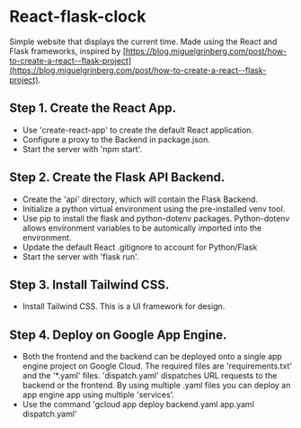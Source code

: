 # React-flask-clock

Simple website that displays the current time. Made using the React and Flask frameworks, inspired by [https://blog.miguelgrinberg.com/post/how-to-create-a-react--flask-project](https://blog.miguelgrinberg.com/post/how-to-create-a-react--flask-project).

## Step 1. Create the React App.

* Use 'create-react-app' to create the default React application.
* Configure a proxy to the Backend in package.json.
* Start the server with 'npm start'.

## Step 2. Create the Flask API Backend.

* Create the 'api' directory, which will contain the Flask Backend.
* Initialize a python virtual environment using the pre-installed venv tool.
* Use pip to install the flask and python-dotenv packages. Python-dotenv allows environment variables to be automically imported into the environment.
* Update the default React .gitignore to account for Python/Flask
* Start the server with 'flask run'.

## Step 3. Install Tailwind CSS.

* Install Tailwind CSS. This is a UI framework for design.

## Step 4. Deploy on Google App Engine.

* Both the frontend and the backend can be deployed onto a single app engine project on Google Cloud. The required files are 'requirements.txt' and the '*.yaml' files. 'dispatch.yaml' dispatches URL requests to the backend or the frontend. By using multiple .yaml files you can deploy an app engine app using multiple 'services'.
* Use the command 'gcloud app deploy backend.yaml app.yaml dispatch.yaml'